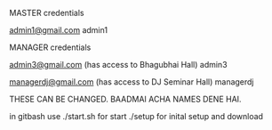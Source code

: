 MASTER credentials

admin1@gmail.com
admin1


MANAGER credentials

admin3@gmail.com (has access to Bhagubhai Hall)
admin3

managerdj@gmail.com (has access to DJ Seminar Hall)
managerdj

THESE CAN BE CHANGED. BAADMAI ACHA NAMES DENE HAI.

in gitbash use 
./start.sh for start 
./setup for inital setup and download
